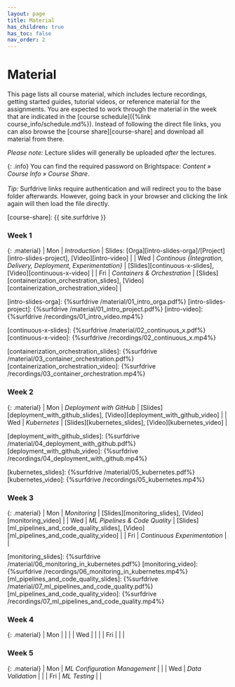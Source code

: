 ```yaml
---
layout: page
title: Material
has_children: true
has_toc: false
nav_order: 2
---
```


# Material

This page lists all course material, which includes lecture recordings, getting started guides, tutorial videos, or reference material for the assignments.
You are expected to work through the material in the week that are indicated in the [course schedule]({%link course_info/schedule.md%}).
Instead of following the direct file links, you can also browse the [course share][course-share] and download all material from there.

_Please note:_ Lecture slides will generally be uploaded _after_ the lectures.

{: .info}
You can find the required password on Brightspace: _Content » Course Info » Course Share_. <br/><br/>
_Tip:_ Surfdrive links require authentication and will redirect you to the base folder afterwards.
However, going back in your browser and clicking the link again will then load the file directly.

[course-share]: {{ site.surfdrive }}

### Week 1

{: .material}
| Mon | _Introduction_ | Slides: [Orga][intro-slides-orga]/[Project][intro-slides-project], [Video][intro-video] |
| Wed | _Continous {Integration, Delivery, Deployment, Experimentation}_ | [Slides][continuous-x-slides], [Video][continuous-x-video] |
| Fri | _Containers & Orchestration_ | [Slides][containerization_orchestration_slides], [Video][containerization_orchestration_video] |

[intro-slides-orga]: {%surfdrive /material/01_intro_orga.pdf%}
[intro-slides-project]: {%surfdrive /material/01_intro_project.pdf%}
[intro-video]: {%surfdrive /recordings/01_intro_video.mp4%}

[continuous-x-slides]: {%surfdrive /material/02_continuous_x.pdf%}
[continuous-x-video]: {%surfdrive /recordings/02_continuous_x.mp4%}

[containerization_orchestration_slides]: {%surfdrive /material/03_container_orchestration.pdf%}
[containerization_orchestration_video]: {%surfdrive /recordings/03_container_orchestration.mp4%}

### Week 2

{: .material}
| Mon | _Deployment with GitHub_ | [Slides][deployment_with_github_slides], [Video][deployment_with_github_video] |
| Wed | _Kubernetes_ | [Slides][kubernetes_slides], [Video][kubernetes_video] |

[deployment_with_github_slides]: {%surfdrive /material/04_deployment_with_github.pdf%}
[deployment_with_github_video]: {%surfdrive /recordings/04_deployment_with_github.mp4%}

[kubernetes_slides]: {%surfdrive /material/05_kubernetes.pdf%}
[kubernetes_video]: {%surfdrive /recordings/05_kubernetes.mp4%}

### Week 3

{: .material}
| Mon | _Monitoring_ | [Slides][monitoring_slides], [Video][monitoring_video] |
| Wed | _ML Pipelines & Code Quality_ | [Slides][ml_pipelines_and_code_quality_slides], [Video][ml_pipelines_and_code_quality_video] |
| Fri | _Continuous Experimentation_ | |

[monitoring_slides]: {%surfdrive /material/06_monitoring_in_kubernetes.pdf%}
[monitoring_video]: {%surfdrive /recordings/06_monitoring_in_kubernetes.mp4%}
[ml_pipelines_and_code_quality_slides]: {%surfdrive /material/07_ml_pipelines_and_code_quality.pdf%}
[ml_pipelines_and_code_quality_video]: {%surfdrive /recordings/07_ml_pipelines_and_code_quality.mp4%}

### Week 4

{: .material}
| Mon | | |
| Wed | | |
| Fri | | |

### Week 5

{: .material}
| Mon | _ML Configuration Management_ | |
| Wed | _Data Validation_ | |
| Fri | _ML Testing_ | |

